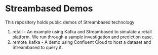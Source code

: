 # Streambased Demos

This repository holds public demos of Streambased technology

1. retail - An example using Kafka and Streambased to simulate a retail platform. We run through a sample investigation and prediction case. 
2. remote_kafka - A demo using Confluent Cloud to host a dataset and Streambased to query it.
